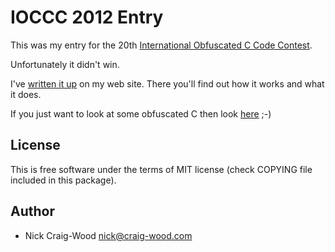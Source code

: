 IOCCC 2012 Entry
================

This was my entry for the 20th [International Obfuscated C Code Contest](http://www.ioccc.org/).

Unfortunately it didn't win.

I've [written it up](http://www.craig-wood.com/nick/articles/ioccc-2012-mersenne-prime-checker/)
 on my web site.  There you'll find out how it works and what it does.

If you just want to look at some obfuscated C then look [here](https://github.com/ncw/ioccc2012/blob/master/prog.c) ;-)

License
-------

This is free software under the terms of MIT license (check COPYING file
included in this package).

Author
------

- Nick Craig-Wood <nick@craig-wood.com>
